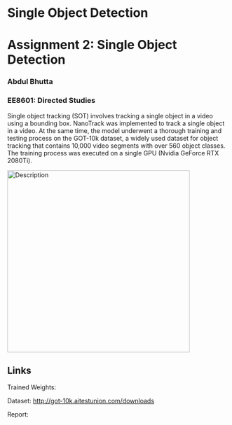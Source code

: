 # Single Object Detection
 
# Assignment 2: Single Object Detection
### Abdul Bhutta 
### EE8601: Directed Studies

Single object tracking (SOT) involves tracking a single object in a video using a bounding box. NanoTrack was implemented to track a single object in a video. 
At the same time, the model underwent a thorough training and testing process on the GOT-10k dataset, a widely used dataset for object tracking that contains 10,000 
video segments with over 560 object classes. The training process was executed on a single GPU (Nvidia GeForce RTX 2080Ti). 

<img src="" alt="Description" width="416" height="416"/>

## Links

Trained Weights: 

Dataset: http://got-10k.aitestunion.com/downloads

Report: 
